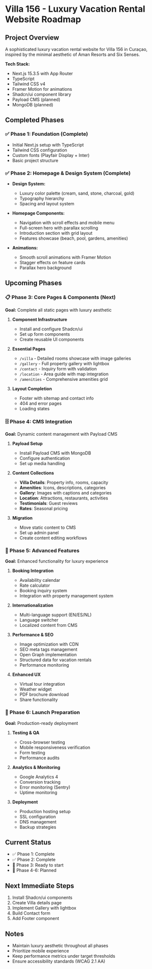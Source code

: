 # Villa 156 - Luxury Vacation Rental Website Roadmap

## Project Overview
A sophisticated luxury vacation rental website for Villa 156 in Curaçao, inspired by the minimal aesthetic of Aman Resorts and Six Senses.

**Tech Stack:**
- Next.js 15.3.5 with App Router
- TypeScript
- Tailwind CSS v4
- Framer Motion for animations
- Shadcn/ui component library
- Payload CMS (planned)
- MongoDB (planned)

## Completed Phases

### ✅ Phase 1: Foundation (Complete)
- Initial Next.js setup with TypeScript
- Tailwind CSS configuration
- Custom fonts (Playfair Display + Inter)
- Basic project structure

### ✅ Phase 2: Homepage & Design System (Complete)
- **Design System:**
  - Luxury color palette (cream, sand, stone, charcoal, gold)
  - Typography hierarchy
  - Spacing and layout system
  
- **Homepage Components:**
  - Navigation with scroll effects and mobile menu
  - Full-screen hero with parallax scrolling
  - Introduction section with grid layout
  - Features showcase (beach, pool, gardens, amenities)
  
- **Animations:**
  - Smooth scroll animations with Framer Motion
  - Stagger effects on feature cards
  - Parallax hero background

## Upcoming Phases

### 📋 Phase 3: Core Pages & Components (Next)
**Goal:** Complete all static pages with luxury aesthetic

1. **Component Infrastructure**
   - Install and configure Shadcn/ui
   - Set up form components
   - Create reusable UI components

2. **Essential Pages**
   - `/villa` - Detailed rooms showcase with image galleries
   - `/gallery` - Full property gallery with lightbox
   - `/contact` - Inquiry form with validation
   - `/location` - Area guide with map integration
   - `/amenities` - Comprehensive amenities grid

3. **Layout Completion**
   - Footer with sitemap and contact info
   - 404 and error pages
   - Loading states

### 🗄️ Phase 4: CMS Integration
**Goal:** Dynamic content management with Payload CMS

1. **Payload Setup**
   - Install Payload CMS with MongoDB
   - Configure authentication
   - Set up media handling

2. **Content Collections**
   - **Villa Details**: Property info, rooms, capacity
   - **Amenities**: Icons, descriptions, categories
   - **Gallery**: Images with captions and categories
   - **Location**: Attractions, restaurants, activities
   - **Testimonials**: Guest reviews
   - **Rates**: Seasonal pricing

3. **Migration**
   - Move static content to CMS
   - Set up admin panel
   - Create content editing workflows

### 🚀 Phase 5: Advanced Features
**Goal:** Enhanced functionality for luxury experience

1. **Booking Integration**
   - Availability calendar
   - Rate calculator
   - Booking inquiry system
   - Integration with property management system

2. **Internationalization**
   - Multi-language support (EN/ES/NL)
   - Language switcher
   - Localized content from CMS

3. **Performance & SEO**
   - Image optimization with CDN
   - SEO meta tags management
   - Open Graph implementation
   - Structured data for vacation rentals
   - Performance monitoring

4. **Enhanced UX**
   - Virtual tour integration
   - Weather widget
   - PDF brochure download
   - Share functionality

### 🎯 Phase 6: Launch Preparation
**Goal:** Production-ready deployment

1. **Testing & QA**
   - Cross-browser testing
   - Mobile responsiveness verification
   - Form testing
   - Performance audits

2. **Analytics & Monitoring**
   - Google Analytics 4
   - Conversion tracking
   - Error monitoring (Sentry)
   - Uptime monitoring

3. **Deployment**
   - Production hosting setup
   - SSL configuration
   - DNS management
   - Backup strategies

## Current Status
- ✅ Phase 1: Complete
- ✅ Phase 2: Complete
- 🚧 Phase 3: Ready to start
- 📅 Phase 4-6: Planned

## Next Immediate Steps
1. Install Shadcn/ui components
2. Create Villa details page
3. Implement Gallery with lightbox
4. Build Contact form
5. Add Footer component

## Notes
- Maintain luxury aesthetic throughout all phases
- Prioritize mobile experience
- Keep performance metrics under target thresholds
- Ensure accessibility standards (WCAG 2.1 AA)